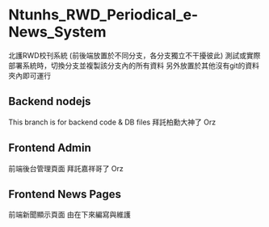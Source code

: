 # Ntunhs_RWD_Periodical_e-News_System
北護RWD校刊系統
(前後端放置於不同分支，各分支獨立不干擾彼此)
測試或實際部署系統時，切換分支並複製該分支內的所有資料
另外放置於其他沒有git的資料夾內即可運行

## Backend nodejs
This branch is for backend code & DB files
拜託柏勳大神了 Orz

## Frontend Admin
前端後台管理頁面
拜託嘉祥哥了 Orz

## Frontend News Pages
前端新聞顯示頁面
由在下來編寫與維護